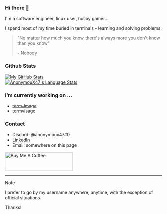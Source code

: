 ### Hi there 👋

I'm a software engineer, linux user, hubby gamer...

I spend most of my time buried in terminals - learning and solving problems.

> "No matter how much you know, there's always more you don't know than you know"
>
> \- Nobody

### Github Stats
<a href="https://github.com/AnonymouX47">
  <img align="center" src="https://github-readme-stats.vercel.app/api?username=AnonymouX47&show_icons=true&theme=dark&hide_title=true" alt="My GitHub Stats" />
</a>
<br>
<a href="https://github.com/AnonymouX47">
  <img align="center" src="https://github-readme-stats.vercel.app/api/top-langs/?username=AnonymouX47&layout=compact&title_color=6aa6f8&text_color=8a919a&icon_color=6aa6f8&bg_color=0e1116&exclude_repo=" alt="AnonymouX47's Language Stats" />
</a>

### I’m currently working on ...
- [term-image](https://github.com/AnonymouX47/term-image)
- [termvisage](https://github.com/AnonymouX47/termvisage)

### Contact
- Discord: @anonymoux47#0
- [LinkedIn](https://www.linkedin.com/in/toluwaleke-ogundipe/)
- Email: somewhere on this page

<a href="https://www.buymeacoffee.com/anonymoux47" target="_blank">
  <img src="https://cdn.buymeacoffee.com/buttons/v2/default-yellow.png" alt="Buy Me A Coffee" style="height: 60px !important;width: 217px !important;" >
</a>

- - -

> [!NOTE]
> I prefer to go by my username anywhere, anytime, with the exception of official situations.
>
> Thanks!

<!--
- 👯 I’m looking to collaborate on ...
- 🤔 I’m looking for help with ...
- 💬 Ask me about ...
-->